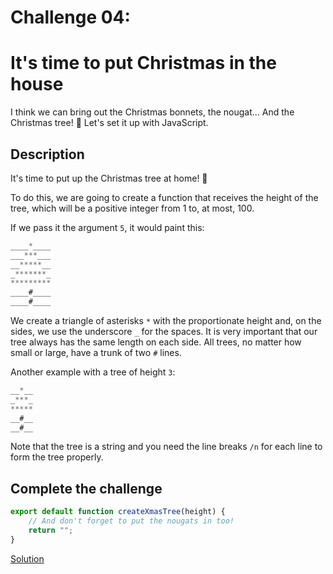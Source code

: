# Challenge 04:
# It's time to put Christmas in the house

I think we can bring out the Christmas bonnets, the nougat... And the Christmas tree! 🎄 Let's set it up with JavaScript.

## Description

It's time to put up the Christmas tree at home! 🎄

To do this, we are going to create a function that receives the height of the tree, which will be a positive integer from 1 to, at most, 100.

If we pass it the argument `5`, it would paint this:

```javascript
____*____
___***___
__*****__
_*******_
*********
____#____
____#____
```

We create a triangle of asterisks `*` with the proportionate height and, on the sides, we use the underscore `_` for the spaces. It is very important that our tree always has the same length on each side.
All trees, no matter how small or large, have a trunk of two `#` lines.

Another example with a tree of height `3`:

```javascript
__*__
_***_
*****
__#__
__#__
```

Note that the tree is a string and you need the line breaks `/n` for each line to form the tree properly.

## Complete the challenge

```javascript
export default function createXmasTree(height) {
	// And don't forget to put the nougats in too!
	return "";
}
```

[Solution](./js/script.js)
